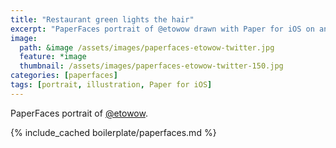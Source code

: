 ```yaml
---
title: "Restaurant green lights the hair"
excerpt: "PaperFaces portrait of @etowow drawn with Paper for iOS on an iPad."
image: 
  path: &image /assets/images/paperfaces-etowow-twitter.jpg 
  feature: *image
  thumbnail: /assets/images/paperfaces-etowow-twitter-150.jpg
categories: [paperfaces]
tags: [portrait, illustration, Paper for iOS]
---
```


PaperFaces portrait of [@etowow](https://twitter.com/etowow).

{% include_cached boilerplate/paperfaces.md %}
